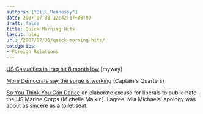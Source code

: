 ```yaml
---
authors: ["Bill Hennessy"]
date: 2007-07-31 12:42:17+00:00
draft: false
title: Quick Morning Hits
layout: blog
url: /2007/07/31/quick-morning-hits/
categories:
- Foreign Relations
---
```


[US Casualties in Iraq hit 8 month low](https://apnews.myway.com/article/20070731/D8QNHIO00.html) (myway)


[More Democrats say the surge is working](https://www.captainsquartersblog.com/mt/archives/010681.php) (Captain's Quarters)


[So You Think You Can Dance](https://michellemalkin.com/2007/07/31/anti-war-dance-and-slash/) an elaborate excuse for liberals to public hate the US Marine Corps (Michelle Malkin).  I agree.  Mia Michaels' apology was about as sincere as a toilet seat.
